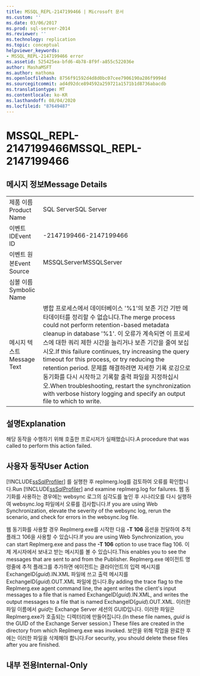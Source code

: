 ```yaml
---
title: MSSQL_REPL-2147199466 | Microsoft 문서
ms.custom: ''
ms.date: 03/06/2017
ms.prod: sql-server-2014
ms.reviewer: ''
ms.technology: replication
ms.topic: conceptual
helpviewer_keywords:
- MSSQL_REPL-2147199466 error
ms.assetid: 525425ea-bfd6-4b78-8f9f-a855c522036e
author: MashaMSFT
ms.author: mathoma
ms.openlocfilehash: 8756f91592d4d8d0bc07cee7906190a286f9994d
ms.sourcegitcommit: ad4d92dce894592a259721a1571b1d8736abacdb
ms.translationtype: MT
ms.contentlocale: ko-KR
ms.lasthandoff: 08/04/2020
ms.locfileid: "87649487"
---
```

# <a name="mssql_repl-2147199466"></a><span data-ttu-id="7ef72-102">MSSQL_REPL-2147199466</span><span class="sxs-lookup"><span data-stu-id="7ef72-102">MSSQL_REPL-2147199466</span></span>
    
## <a name="message-details"></a><span data-ttu-id="7ef72-103">메시지 정보</span><span class="sxs-lookup"><span data-stu-id="7ef72-103">Message Details</span></span>  
  
|||  
|-|-|  
|<span data-ttu-id="7ef72-104">제품 이름</span><span class="sxs-lookup"><span data-stu-id="7ef72-104">Product Name</span></span>|<span data-ttu-id="7ef72-105">SQL Server</span><span class="sxs-lookup"><span data-stu-id="7ef72-105">SQL Server</span></span>|  
|<span data-ttu-id="7ef72-106">이벤트 ID</span><span class="sxs-lookup"><span data-stu-id="7ef72-106">Event ID</span></span>|<span data-ttu-id="7ef72-107">-2147199466</span><span class="sxs-lookup"><span data-stu-id="7ef72-107">-2147199466</span></span>|  
|<span data-ttu-id="7ef72-108">이벤트 원본</span><span class="sxs-lookup"><span data-stu-id="7ef72-108">Event Source</span></span>|<span data-ttu-id="7ef72-109">MSSQLServer</span><span class="sxs-lookup"><span data-stu-id="7ef72-109">MSSQLServer</span></span>|  
|<span data-ttu-id="7ef72-110">심볼 이름</span><span class="sxs-lookup"><span data-stu-id="7ef72-110">Symbolic Name</span></span>||  
|<span data-ttu-id="7ef72-111">메시지 텍스트</span><span class="sxs-lookup"><span data-stu-id="7ef72-111">Message Text</span></span>|<span data-ttu-id="7ef72-112">병합 프로세스에서 데이터베이스 '%1'의 보존 기간 기반 메타데이터를 정리할 수 없습니다.</span><span class="sxs-lookup"><span data-stu-id="7ef72-112">The merge process could not perform retention-based metadata cleanup in database '%1'.</span></span> <span data-ttu-id="7ef72-113">이 오류가 계속되면 이 프로세스에 대한 쿼리 제한 시간을 늘리거나 보존 기간을 줄여 보십시오.</span><span class="sxs-lookup"><span data-stu-id="7ef72-113">If this failure continues, try increasing the query timeout for this process, or try reducing the retention period.</span></span> <span data-ttu-id="7ef72-114">문제를 해결하려면 자세한 기록 로깅으로 동기화를 다시 시작하고 기록할 출력 파일을 지정하십시오.</span><span class="sxs-lookup"><span data-stu-id="7ef72-114">When troubleshooting, restart the synchronization with verbose history logging and specify an output file to which to write.</span></span>|  
  
## <a name="explanation"></a><span data-ttu-id="7ef72-115">설명</span><span class="sxs-lookup"><span data-stu-id="7ef72-115">Explanation</span></span>  
 <span data-ttu-id="7ef72-116">해당 동작을 수행하기 위해 호출한 프로시저가 실패했습니다.</span><span class="sxs-lookup"><span data-stu-id="7ef72-116">A procedure that was called to perform this action failed.</span></span>  
  
## <a name="user-action"></a><span data-ttu-id="7ef72-117">사용자 동작</span><span class="sxs-lookup"><span data-stu-id="7ef72-117">User Action</span></span>  
 <span data-ttu-id="7ef72-118">[!INCLUDE[ssSqlProfiler](../../includes/sssqlprofiler-md.md)] 를 실행한 후 replmerg.log를 검토하여 오류를 확인합니다.</span><span class="sxs-lookup"><span data-stu-id="7ef72-118">Run [!INCLUDE[ssSqlProfiler](../../includes/sssqlprofiler-md.md)] and examine replmerg.log for failures.</span></span> <span data-ttu-id="7ef72-119">웹 동기화를 사용하는 경우에는 websync 로그의 심각도를 높인 후 시나리오를 다시 실행하여 websync.log 파일에서 오류를 검사합니다.</span><span class="sxs-lookup"><span data-stu-id="7ef72-119">If you are using Web Synchronization, elevate the severity of the websync log, rerun the scenario, and check for errors in the websync.log file.</span></span>  
  
 <span data-ttu-id="7ef72-120">웹 동기화를 사용할 경우 Replmerg.exe를 시작한 다음 **-T 106** 옵션을 전달하여 추적 플래그 106을 사용할 수 있습니다.</span><span class="sxs-lookup"><span data-stu-id="7ef72-120">If you are using Web Synchronization, you can start Replmerg.exe and pass the **-T 106** option to use trace flag 106.</span></span> <span data-ttu-id="7ef72-121">이제 게시자에서 보내고 받는 메시지를 볼 수 있습니다.</span><span class="sxs-lookup"><span data-stu-id="7ef72-121">This enables you to see the messages that are sent to and from the Publisher.</span></span> <span data-ttu-id="7ef72-122">Replmerg.exe 에이전트 명령줄에 추적 플래그를 추가하면 에이전트는 클라이언트의 입력 메시지를 ExchangeID(*guid*).IN.XML 파일에 쓰고 출력 메시지를 ExchangeID(*guid*).OUT.XML 파일에 씁니다.</span><span class="sxs-lookup"><span data-stu-id="7ef72-122">By adding the trace flag to the Replmerg.exe agent command line, the agent writes the client's input messages to a file that is named ExchangeID(*guid*).IN.XML, and writes the output messages to a file that is named ExchangeID(*guid*).OUT.XML.</span></span> <span data-ttu-id="7ef72-123">이러한 파일 이름에서 *guid*는 Exchange Server 세션의 GUID입니다. 이러한 파일은 Replmerg.exe가 호출되는 디렉터리에 만들어집니다.</span><span class="sxs-lookup"><span data-stu-id="7ef72-123">(In these file names, *guid* is the GUID of the Exchange Server session.) These files are created in the directory from which Replmerg.exe was invoked.</span></span> <span data-ttu-id="7ef72-124">보안을 위해 작업을 완료한 후에는 이러한 파일을 삭제해야 합니다.</span><span class="sxs-lookup"><span data-stu-id="7ef72-124">For security, you should delete these files after you are finished.</span></span>  
  
## <a name="internal-only"></a><span data-ttu-id="7ef72-125">내부 전용</span><span class="sxs-lookup"><span data-stu-id="7ef72-125">Internal-Only</span></span>  
  

